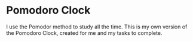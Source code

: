# Pomodoro Clock

I use the Pomodor method to study all the time. This is my own version of the Pomodoro Clock, created for me and my tasks to complete. 
